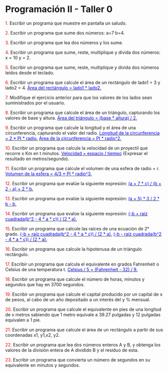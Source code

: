 # Programación II - Taller 0

<font color="red">1.</font> Escribir un programa que muestre en pantalla un saludo.

<font color="red">2.</font> Escribir un programa que sume dos números: a=7 b=4.

<font color="red">3.</font> Escribir un programa que lea dos números y los sume.

<font color="red">4.</font> Escribir un programa que sume, reste, multiplique y divida dos números: x = 10 y = 2.

<font color="red">5.</font> Escribir un programa que sume, reste, multiplique y divida dos números leídos desde el teclado.

<font color="red">6.</font> Escribir un programa que calcule el área de un rectángulo de lado1 = 3 y lado2 = 4.
   <u><font color="blue">Área del rectángulo = lado1 * lado2.</font></u>

<font color="red">7.</font> Modifique el ejercicio anterior para que los valores de los lados sean suministrados por el usuario.

<font color="red">8.</font> Escribir un programa que calcule el área de un triángulo, capturando los valores de base y altura.
   <u><font color="blue">Área del triángulo = (base * altura) / 2.</font></u>

<font color="red">9.</font> Escribir un programa que calcule la longitud y el área de una circunferencia, capturando el valor del radio.
   <u><font color="blue">Longitud de la circunferencia = 2 * PI * radio.</font></u>
   <u><font color="blue">Área de la circunferencia = PI * radio^2.</font></u>

<font color="red">10.</font> Escribir un programa que calcule la velocidad de un proyectil que recorre x Km en t minutos.
    <u><font color="blue">Velocidad = espacio / tiempo</font></u> (Expresar el resultado en metros/segundo).

<font color="red">11.</font> Escribir un programa que calcule el volumen de una esfera de radio = r.
    <u><font color="blue">Volumen de la esfera = 4/3 * PI * radio^3.</font></u>

<font color="red">12.</font> Escribir un programa que evalúe la siguiente expresión:
    <u><font color="blue">(a + 7 * c) / (b + 2 - a) + 2 * b.</font></u>

<font color="red">13.</font> Escribir un programa que evalúe la siguiente expresión:
    <u><font color="blue">(a + 5) * 3 / 2 * b - b.</font></u>

<font color="red">14.</font> Escribir un programa que evalúe la siguiente expresión:
    <u><font color="blue">(-b + raíz cuadrada(b^2 - 4 * a * c)) / (2 * a).</font></u>

<font color="red">15.</font> Escribir un programa que calcule las raíces de una ecuación de 2° grado.
    <u><font color="blue">(-b + raíz cuadrada(b^2 - 4 * a * c)) / (2 * a).</font></u>
    <u><font color="blue">(-b - raíz cuadrada(b^2 - 4 * a * c)) / (2 * a).</font></u>

<font color="red">16.</font> Escribir un programa que calcule la hipotenusa de un triángulo rectángulo.

<font color="red">17.</font> Escribir un programa que calcula el equivalente en grados Fahrenheit o Celsius de una temperatura t.
    <u><font color="blue">Celsius / 5 = (Fahrenheit - 32) / 9.</font></u>

<font color="red">18.</font> Escribir un programa que calcule el número de horas, minutos y segundos que hay en 3700 segundos.

<font color="red">19.</font> Escribir un programa que calcule el capital producido por un capital de x de pesos, al cabo de un año depositado a un interés del y % mensual.

<font color="red">20.</font> Escribir un programa que calcule el equivalente en pies de una longitud de x metros sabiendo que 1 metro equivale a 39.27 pulgadas y 12 pulgadas equivalen a 1 pie.

<font color="red">21.</font> Escribir un programa que calcule el área de un rectángulo a partir de sus coordenadas x1, y1,x2, y2.

<font color="red">22.</font> Escribir un programa que lea dos números enteros A y B, y obtenga los valores de la división entera de A dividido B y el residuo de esta.

<font color="red">23.</font> Escribir un programa que convierta un número de segundos en su equivalente en minutos y segundos.
